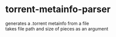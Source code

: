 # torrent-metainfo-parser
generates a .torrent metainfo from a file <br/>
takes file path and size of pieces as an argument
